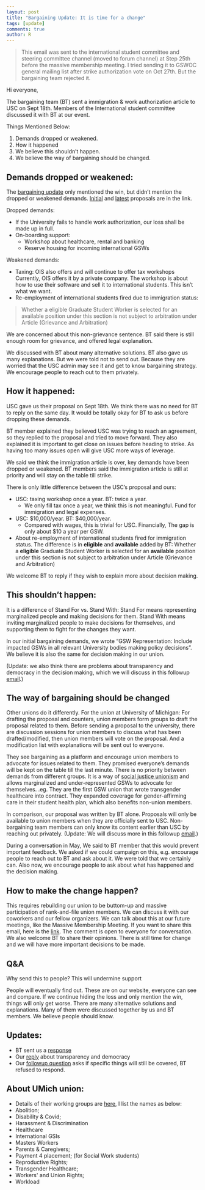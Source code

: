 ```yaml
---
layout: post
title: "Bargaining Update: It is time for a change"
tags: [update]
comments: true
author: R
---
```

>This email was sent to the international student committee and steering committee channel (moved to forum channel) at Step 25th before the massive membership meeting. 
I tried sending it to GSWOC general mailing list after strike authorization vote on Oct 27th. But the bargaining team rejected it. 

Hi everyone,

The bargaining team (BT) sent a immigration & work authorization article to USC on Sept 18th. Members of the International student committee discussed it with BT at our event.

Things Mentioned Below:
1. Demands dropped or weakened.
2. How it happened
3. We believe this shouldn’t happen.
4. We believe the way of bargaining should be changed.

## Demands dropped or weakened:

The [bargaining update](https://www.gswoc-usc.org/2023/09/20/september-18th-bargaining-update-still-no-proposal-from-usc-admin-on-wages-finally-some-movement-on-immigration/) only mentioned the win, but didn’t mention the dropped or weakened demands. [Initial](https://rc-usc.github.io/assets/bargaining_2023/2023-06-15_ImmigrationWA_1_UAW.pdf) and [latest](https://rc-usc.github.io/assets/bargaining_2023/2023-09-18_Immigration_5_UAW.pdf) proposals are in the link. 

Dropped demands:
* If the University fails to handle work authorization, our loss shall be made up in full.
* On-boarding support: 
    * Workshop about healthcare, rental and banking
    * Reserve housing for incoming international GSWs

Weakened demands:

* Taxing: OIS also offers and will continue to offer tax workshops
Currently, OIS offers it by a private company. The workshop is about how to use their software and sell it to international students. This isn’t what we want.
* Re-employment of international students fired due to immigration status:
>Whether a eligible Graduate Student Worker is selected for an available position under this section is not subject to arbitration under Article (Grievance and Arbitration)

We are concerned about this non-grievance sentence.
BT said there is still enough room for grievance, and offered legal explanation.

We discussed with BT about many alternative solutions. BT also gave us many explanations. But we were told not to send out. Because they are worried that the USC admin may see it and get to know bargaining strategy. We encourage people to reach out to them privately.

## How it happened:
USC gave us their proposal on Sept 18th. We think there was no need for BT to reply on the same day. It would be totally okay for BT to ask us before dropping these demands.

BT member explained they believed USC was trying to reach an agreement, so they replied to the proposal and tried to move forward. 
They also explained it is important to get close on issues before heading to strike. As having too many issues open will give USC more ways of leverage. 

We said we think the immigration article is over, key demands have been dropped or weakened. 
BT members said the immigration article is still at priority and will stay on the table till strike.

There is only little difference between the USC’s proposal and ours: 
* USC: taxing workshop once a year. BT: twice a year. 
    * We only fill tax once a year, we think this is not meaningful.
Fund for immigration and legal expenses. 
* USC: $10,000/year. BT: $40,000/year.
    * Compared with wages, this is trivial for USC. Financially, The gap is only about $10 a year per GSW.
* About re-employment of international students fired for immigration status. The difference is in **eligible** and **available** added by BT:
Whether a **eligible** Graduate Student Worker is selected for an **available** position under this section is not subject to arbitration under Article (Grievance and Arbitration)

We welcome BT to reply if they wish to explain more about decision making.

## This shouldn’t happen:
It is a difference of Stand For vs. Stand With:
Stand For means representing marginalized people and making decisions for them.
Stand With means inviting marginalized people to make decisions for themselves, and supporting them to fight for the changes they want.

In our initial bargaining demands, we wrote “GSW Representation: Include impacted GSWs in all relevant University bodies making policy decisions”. We believe it is also the same for decision making in our union.

(Update: we also think there are problems about transparency and democracy in the decision making, which we will discuss in this followup [email](https://docs.google.com/document/d/15RekghsH-4oIOHnadDVx8dRuFkQXOoaZwlSvQjX_Nwg/edit?usp=sharing).)

## The way of bargaining should be changed
Other unions do it differently. For the union at University of Michigan: 
For drafting the proposal and counters, union members form groups to draft the proposal related to them. Before sending a proposal to the university, there are discussion sessions for union members to discuss what has been drafted/modified, then union members will vote on the proposal. And a modification list with explanations will be sent out to everyone.

They see bargaining as a platform and encourage union members to advocate for issues related to them. They promised everyone’s demands will be kept on the table till the last minute. There is no priority between demands from different groups. It is a way of [social justice unionism](https://socialistworker.org/2015/05/18/the-meaning-of-social-justice-unionism) and allows marginalized and under-represented GSWs to advocate for themselves. .eg. They are the first GSW union that wrote transgender healthcare into contract. They expanded coverage for gender-affirming care in their student health plan, which also benefits non-union members.

In comparison, our proposal was written by BT alone. Proposals will only be available to union members when they are officially sent to USC. Non-bargaining team members can only know its content earlier than USC by reaching out privately. (Update: We will discuss more in this followup [email](https://docs.google.com/document/d/15RekghsH-4oIOHnadDVx8dRuFkQXOoaZwlSvQjX_Nwg/edit?usp=sharing).)

During a conversation in May, We said to BT member that this would prevent important feedback. We asked if we could campaign on this, e.g. encourage people to reach out to BT and ask about it. We were told that we certainly can. Also now, we encourage people to ask about what has happened and the decision making.


## How to make the change happen?
This requires rebuilding our union to be buttom-up and massive participation of rank-and-file union members.
We can discuss it with our coworkers and our fellow organizers. We can talk about this at our future meetings, like the Massive Membership Meeting. 
If you want to share this email, here is the [link](https://docs.google.com/document/d/1J5nwh0imU2kdLrXAn9mXKPO2ZgFDV62gwEkH5IVeVu0/edit?usp=sharing).
The comment is open to everyone for conversation. We also welcome BT to share their opinions.
There is still time for change and we will have more important decisions to be made. 


## Q&A
Why send this to people? This will undermine support

People will eventually find out. These are on our website, everyone can see and compare. If we continue hiding the loss and only mention the win, things will only get worse.
There are many alternative solutions and explanations. Many of them were discussed together by us and BT members. We believe people should know.



## Updates:
* BT sent us a [response](https://docs.google.com/document/d/1PE0hUndhrYc_OOrsfm4XqHTPsPNTb5ipCsw4r5JddmA/edit)
* Our [reply](https://docs.google.com/document/d/15RekghsH-4oIOHnadDVx8dRuFkQXOoaZwlSvQjX_Nwg/edit) about transparency and democracy
* Our [followup question](https://docs.google.com/document/d/1NMSb6hyi7a-Q91XePNwyyJybxzTjTs48zx59CPF_rao/edit?usp=sharing) asks if specific things will still be covered, BT refused to respond.

## About UMich union:
* Details of their working groups are [here](https://www.geo3550.org/wp-content/uploads/2022/11/Bargaining-Platform-Guide.pdf), I list the names as below:
* Abolition; 
* Disability & Covid; 
* Harassment & Discrimination
* Healthcare
* International GSIs
* Masters Workers
* Parents & Caregivers; 
* Payment 4 placement; (for Social Work students)
* Reproductive Rights;
* Transgender Healthcare;
* Workers' and Union Rights;
* Workload
